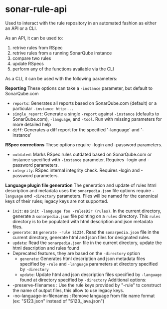 # sonar-rule-api

Used to interact with the rule repository in an automated fashion as either an API or a CLI.

As an API, it can be used to:
 1. retrive rules from RSpec
 1. retrive rules from a running SonarQube instance
 1. compare two rules
 3. update RSpecs
 3. perform any of the functions available via the CLI

As a CLI, it can be used with the following parameters:

**Reporting**
These options can take a `-instance` parameter, but default to SonarQube.com
  * `reports`: Generates all reports based on SonarQube.com (default) or a particular `-instance http:...`
  * `single_report`: Generate a single `-report` against `-instance` (defaults to SonarQube.com), `-language`, and `-tool`. Run with missing parameters for more detailed help
  * `diff`: Generates a diff report for the specified '-language' and '-instance'

**RSpec corrections**
These options require -login and -password parameters.
  * `outdated`: Marks RSpec rules outdated based on SonarQube.com or instance specified with `-instance` parameter. Requires -login and -password parameters.
  * `integrity`: RSpec internal integrity check. Requires -login and -password parameters.

**Language plugin file generation**
The generation and update of rules html description and metadata uses the `sonarpedia.json` file options require `-language` and `-directory` parameters. Files will be named for the canonical keys of their rules; legacy keys are not supported.
  * `init`:  as `init -language foo -rulesDir (rules)`. In the current directory, generate a `sonarpedia.json` file pointing on a `rules` directory. This `rules` directory is to be populated with html description and json metadata files.
  * `generate`: as  `generate -rule S1234`. Read the `sonarpedia.json` file in the current directory, generate html and json files for designated rules.
  * `update`: Read the `sonarpedia.json` file in the current directory, update the html description and rules found
  * Deprecated features, they are based on the `-directory` option 
    * `generate`:  Generates html description and json metadata files specified by `-rule` and `-language` parameters at directory specified by `-directory`
    * `update`: Update html and json description files specified by `-language` found at directory specified by `-directory`
Additional options:
  * -preserve-filenames : Use the rule keys provided by "-rule" to construct the name of output files, this allow to use legacy keys.
  * -no-language-in-filenames : Remove language from file name format (ex: "S123.json" instead of "S123_java.json")
